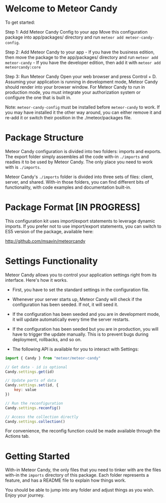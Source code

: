 # Welcome to Meteor Candy

To get started:

Step 1: Add Meteor Candy Config to your app 
	Move this configuration package into app/packages/ directory and run `meteor add meteor-candy-config`.

Step 2: Add Meteor Candy to your app
	 - If you have the business edition, then move the package to the app/packages/ directory and run `meteor add meteor-candy`
	 - If you have the developer edition, then add it with `meteor add meteorcandy:core`

Step 3: Run Meteor Candy
	Open your web browser and press Control + D. Assuming your application is running in development mode, Meteor Candy should render into your browser window. For Meteor Candy to run in production mode, you must integrate your authorization system or configure the one that is built in.

Note: `meteor-candy-config` must be installed before `meteor-candy` to work. If you may have installed it the other way around, you can either remove it and re-add it or switch their position in the ./meteor/packages file.

# Package Structure 

Meteor Candy configuration is divided into two folders: imports and exports. The export folder simply assembles all the code with-in `./imports` and readies it to be used by Meteor Candy. The only place you need to work with is `./imports`. 

Meteor Candy's `./imports` folder is divided into three sets of files: client, server, and shared. With-in those folders, you can find different bits of functionality, with code examples and documentation built-in.

# Package Format [IN PROGRESS]

This configuration kit uses import/export statements to leverage dynamic imports. If you prefer not to use import/export statements, you can switch to ES5 version of the package, available here:

http://github.com/msavin/meteorcandy

# Settings Functionality

Meteor Candy allows you to control your application settings right from its interface. Here's how it works.

 - First, you have to set the standard settings in the configuration file.

 - Whenever your server starts up, Meteor Candy will check if the configuration has been seeded. If not, it will seed it. 

 - If the configuration has been seeded and you are in development mode, it will update automatically every time the server restarts.

 - If the configuration has been seeded but you are in production, you will have to trigger the update manually. This is to prevent bugs during deployment, rollbacks, and so on.

 - The following API is available for you to interact with Settings:

```javascript
import { Candy } from "meteor/meteor-candy"

// Get data - id is optional
Candy.settings.get(id)

// Update parts of data
Candy.settings.set(id, {
	key: value
})

// Run the reconfiguration
Candy.settings.reconfig()

// Access the collection directly
Candy.settings.collection()
```

For convenience, the reconfig function could be made available through the Actions tab.

# Getting Started

With-in Meteor Candy, the only files that you need to tinker with are the files with-in the `imports` directory of this package. Each folder represents a feature, and has a README file to explain how things work. 

You should be able to jump into any folder and adjust things as you wish. Enjoy your journey.